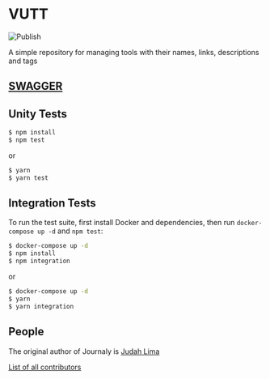 # VUTT

![Publish](https://github.com/Judahh/VUTT/workflows/Publish/badge.svg)

A simple repository for managing tools with their names, links, descriptions and
tags

## [SWAGGER](https://petstore.swagger.io/?url=https://raw.githubusercontent.com/Judahh/VUTT/main/swagger.json)

## Unity Tests

```bash
$ npm install
$ npm test
```

or

```bash
$ yarn
$ yarn test
```

## Integration Tests

To run the test suite, first install Docker and dependencies, then run
`docker-compose up -d` and `npm test`:

```bash
$ docker-compose up -d
$ npm install
$ npm integration
```

or

```bash
$ docker-compose up -d
$ yarn
$ yarn integration
```

## People

The original author of Journaly is [Judah Lima](https://github.com/Judahh)

[List of all contributors](https://github.com/Judahh/VUTT/graphs/contributors)
